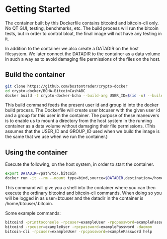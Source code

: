 # Getting Started

The container built by this Dockerfile contains bitcoind and bitcoin-cli only.  No QT GUI, testing, benchmarks, etc.
The build process will run the bitcoin tests, but in order to control bloat, the final image will not have 
any testing in it.

In addition to the container we also create a DATADIR on the host filesystem.  We later connect the DATADIR to the container as a data volume in such a way as to avoid damaging file permissions of the files on the host.

## Build the container

```sh
git clone https://github.com/bostontrader/crypto-docker
cd crypto-docker/BCHA-BitcoinCashABC
docker build -t crypto-docker-bcha --build-arg USER_ID=$(id -u) --build-arg GROUP_ID=$(id -g) .
```
This build command feeds the present user id and group id into the docker build process.  The Dockerfile will
create user btcuser with the given user id and a group for this user in the container.  The purpose of these maneuvers
is to enable us to mount a directory from the host system in the running container as a data volume without damaging 
their file permissions.  (This assumes that the USER_ID and GROUP_ID used when we build the image is the same
that we use when we run the container.)


## Using the container

Execute the following, on the host system, in order to start the container.

```sh
export DATADIR=/path/to/.bitcoin
docker run -it --rm --mount type=bind,source=$DATADIR,destination=/home/btcuser/.bitcoin crypto-docker-btc
```
This command will give you a shell into the container where you can then execute the ordinary bitcoind and bitcoin-cli commands.
When doing so you will be logged in as user=btcuser and the datadir in the container is /home/btcuser/.bitcoin.

Some example commands:

```sh
bitcoind -printtoconsole -rpcuser=exampleUser -rpcpassword=examplePassword
bitcoind -rpcuser=exampleUser -rpcpassword=examplePassword -daemon
bitcoin-cli -rpcuser=exampleUser -rpcpassword=examplePassword help
```

